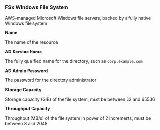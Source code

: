 ### FSx Windows File System

AWS-managed Microsoft Windows file servers, backed by a fully native Windows file system

**Name**

The name of the resource

**AD Service Name**

The fully qualified name for the directory, such as `corp.example.com`

**AD Admin Password**

The password for the directory administrator

**Storage Capacity**

Storage capacity (GiB) of the file system, must be between 32 and 65536

**Throughput Capacity**

Throughput (MB/s) of the file system in power of 2 increments, must be between 8 and 2048